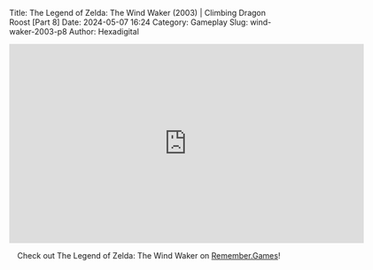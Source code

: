 Title: The Legend of Zelda: The Wind Waker (2003) | Climbing Dragon Roost [Part 8]
Date: 2024-05-07 16:24
Category: Gameplay
Slug: wind-waker-2003-p8
Author: Hexadigital

<center><iframe src="https://www.youtube.com/embed/xmuFE-OMDvQ?feature=oembed" allow="accelerometer; autoplay; encrypted-media; gyroscope; picture-in-picture" width="640" height="360" frameborder="0"></iframe>

Check out The Legend of Zelda: The Wind Waker on [Remember.Games](https://remember.games/game/1462/the-legend-of-zelda-the-wind-waker/)!</center>